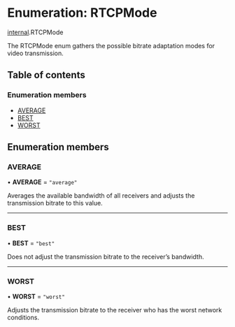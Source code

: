 # Enumeration: RTCPMode

[internal](../modules/internal.md).RTCPMode

The RTCPMode enum gathers the possible bitrate adaptation modes for video transmission.

## Table of contents

### Enumeration members

- [AVERAGE](internal.RTCPMode.md#average)
- [BEST](internal.RTCPMode.md#best)
- [WORST](internal.RTCPMode.md#worst)

## Enumeration members

### AVERAGE

• **AVERAGE** = `"average"`

Averages the available bandwidth of all receivers and adjusts the transmission bitrate to this value.

___

### BEST

• **BEST** = `"best"`

Does not adjust the transmission bitrate to the receiver’s bandwidth.

___

### WORST

• **WORST** = `"worst"`

Adjusts the transmission bitrate to the receiver who has the worst network conditions.
